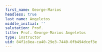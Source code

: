 ```yaml
---
first_name: George-Marios
headless: true
last_name: Angeletos
middle_initial: ''
salutation: Prof.
title: Prof. George-Marios Angeletos
type: instructor
uid: 84f1c8ea-ca40-29e3-7440-0fb494dcef3e
---
```

